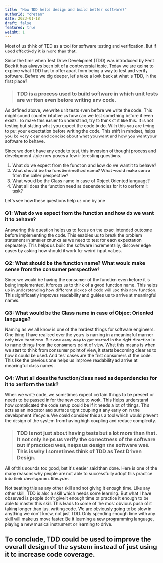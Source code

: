 ```yaml
---
title: "How TDD helps design and build better software?"
authorId: "chetan"
date: 2023-01-18
draft: false
featured: true
weight: 1
---
```


Most of us think of TDD as a tool for software testing and verification. But if used effectively it is more than that.

Since the time when Test Drive Developmet (TDD) was introduced by Kent Beck it has always been bit of a controversial topic. Today we are going to explore what TDD has to offer apart from being a way 
to test and verify software. Before we dig deeper, let's take a look back at what is TDD, in the first place?

> ### TDD is a process used to build software in which unit tests are written even before writing any code.

As defined above, we write unit tests even before we write the code. This might sound counter intutive as how can we test something before it even exists.
To make this easier to understand, try to think of it like this. It is not testing but stating what you expect the code to do. With this you are trying to put your expectation before writing the code.
This shift in mindset, helps you be very clear and concise about what you want and how you want your software to behave.

Since we don't have any code to test, this inversion of thought process and development style now poses a few interesting questions.
1. What do we expect from the function and how do we want it to behave?
1. What should be the function/method name? What would make sense from the caller perspective?
1. What would be the Class name in case of Object Oriented language?
1. What all does the function need as dependencies for it to perform it task?

Let's see how these questions help us one by one
### Q1: What do we expect from the function and how do we want it to behave?
Answering this question helps us to focus on the exact intended outcome before implementing the code. 
This enables us to break the problem statement in smaller chunks as we need to test for each expectation separately. 
This helps us build the software incrementally, discover edge cases by asking how should it work for weird input values.

### Q2: What should be the function name? What would make sense from the consumer perspective?
Since we would be having the consumer of the function even before it is being implemented, it forces us to think of a good function name.
This helps us in understanding how different pieces of code will use this new function. 
This significantly improves readability and guides us to arrive at meaningful names.

### Q3: What would be the Class name in case of Object Oriented language?
Naming as we all know is one of the hardest things for software engineers. 
One thing I have realised over the years is naming in a meaningful manner only take iterations.
But one easy way to get started in the right direction is to name things from the consumers point of view.
What this means is when we start to think from consumer point of view, it starts becoming clear as to how it could be used.
And test cases are the first consumers of the code.
This like the previous one helps us improve readability ad arrive at meaningful class names.

### Q4: What all does the function/class need as dependencies for it to perform the task?
When we write code, we sometimes expect certain things to be present or needs to be passed in for the new code to work.
This Helps understand how complicated the code setup could be if it needs a lot of things.
This acts as an indicator and surface tight coupling if any early on in the development lifecycle.
We could consider this as a tool which would prevent the design of the system from having high coupling and reduce complexity.

> ### TDD is not just about having tests but a lot more than that. It not only helps us verify the correctness of the software but if practiced well, helps us design the software well. This is why I sometimes think of TDD as **Test Driven Design**.

All of this sounds too good, but it's easier said than done.
Here is one of the many reasons why people are not able to successfully adopt this practice into their development lifecycle.

Not treating this as any other skill and not giving it enough time.
Like any other skill, TDD is also a skill which needs some learning.
But what I have observed is people don't give it enough time or practice it enough to be able to master this skill.
This leads to some of the most obvious push of it taking longer than just writing code.
We are obviously going to be slow in anything we don't know, not just TDD. 
Only spending enough time with any skill will make us move faster. 
Be it learning a new programming language, playing a new musical instrument or learning to drive.

## To conclude, TDD could be used to improve the overall design of the system instead of just using it to increase code coverage.
